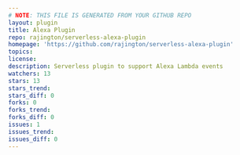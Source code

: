 ```yaml
---
# NOTE: THIS FILE IS GENERATED FROM YOUR GITHUB REPO
layout: plugin
title: Alexa Plugin
repo: rajington/serverless-alexa-plugin
homepage: 'https://github.com/rajington/serverless-alexa-plugin'
topics: 
license: 
description: Serverless plugin to support Alexa Lambda events
watchers: 13
stars: 13
stars_trend: 
stars_diff: 0
forks: 0
forks_trend: 
forks_diff: 0
issues: 1
issues_trend: 
issues_diff: 0
---
```

